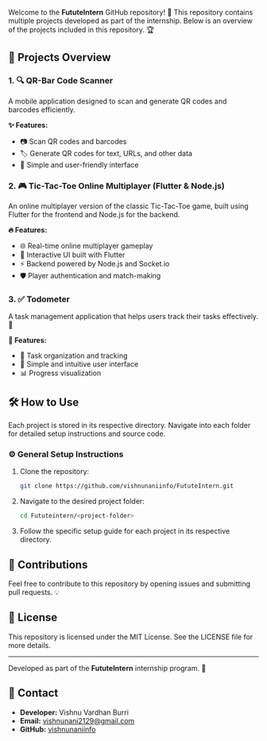 Welcome to the **FututeIntern** GitHub repository! 🎉 This repository contains multiple projects developed as part of the internship. Below is an overview of the projects included in this repository. 🏆

## 📌 Projects Overview

### 1. 🔍 QR-Bar Code Scanner
A mobile application designed to scan and generate QR codes and barcodes efficiently. 

**✨ Features:**
- 📷 Scan QR codes and barcodes
- 🏷️ Generate QR codes for text, URLs, and other data
- 🎨 Simple and user-friendly interface

### 2. 🎮 Tic-Tac-Toe Online Multiplayer (Flutter & Node.js)
An online multiplayer version of the classic Tic-Tac-Toe game, built using Flutter for the frontend and Node.js for the backend.

**🔥 Features:**
- 🌐 Real-time online multiplayer gameplay
- 📱 Interactive UI built with Flutter
- ⚡ Backend powered by Node.js and Socket.io
- 🛡️ Player authentication and match-making

### 3. ✅ Todometer
A task management application that helps users track their tasks effectively. 📅

**🔹 Features:**
- 📝 Task organization and tracking
- 🎯 Simple and intuitive user interface
- 📊 Progress visualization

## 🛠️ How to Use
Each project is stored in its respective directory. Navigate into each folder for detailed setup instructions and source code.

### ⚙️ General Setup Instructions
1. Clone the repository:
   ```bash
   git clone https://github.com/vishnunaniinfo/FututeIntern.git
   ```
2. Navigate to the desired project folder:
   ```bash
   cd Fututeintern/<project-folder>
   ```
3. Follow the specific setup guide for each project in its respective directory.

## 🤝 Contributions
Feel free to contribute to this repository by opening issues and submitting pull requests. 💡

## 📜 License
This repository is licensed under the MIT License. See the LICENSE file for more details.

---

Developed as part of the **FututeIntern** internship program. 🚀

## 📧 Contact
- **Developer:** Vishnu Vardhan Burri
- **Email:** [vishnunani2129@gmail.com](mailto:vishnunani2129@gmail.com)
- **GitHub:** [vishnunaniinfo](https://github.com/vishnunaniinfo)
